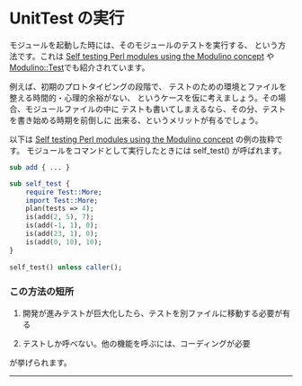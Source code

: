 # UnitTest の実行

モジュールを起動した時には、そのモジュールのテストを実行する、
という方法です。これは [Self testing Perl modules using the Modulino concept](https://perlmaven.com/self-testing-with-modulino) や[Modulino::Test](https://metacpan.org/pod/Modulino::Test)でも紹介されています。

例えば、初期のプロトタイピングの段階で、
テストのための環境とファイルを整える時間的・心理的余裕がない、
というケースを仮に考えましょう。その場合、モジュールファイルの中に
テストも書いてしまえるなら、その分、テストを書き始める時期を前倒しに
出来る、というメリットが有るでしょう。

以下は [Self testing Perl modules using the Modulino concept](https://perlmaven.com/self-testing-with-modulino) の例の抜粋です。
モジュールをコマンドとして実行したときには self_test() が呼ばれます。

```perl
sub add { ... }

sub self_test {
	require Test::More;
	import Test::More;
	plan(tests => 4);
	is(add(2, 5), 7);
	is(add(-1, 1), 0);
	is(add(23, 1), 0);
	is(add(0, 10), 10);
}
 
self_test() unless caller();
```

### この方法の短所

1. 開発が進みテストが巨大化したら、テストを別ファイルに移動する必要が有る

2. テストしか呼べない。他の機能を呼ぶには、コーディングが必要

が挙げられます。

- - - -
